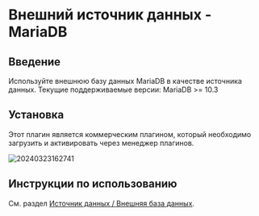# Внешний источник данных - MariaDB

<PluginInfo commercial="true" name="data-source-external-mariadb"></PluginInfo>

## Введение

Используйте внешнюю базу данных MariaDB в качестве источника данных. Текущие поддерживаемые версии: MariaDB >= 10.3

## Установка

Этот плагин является коммерческим плагином, который необходимо загрузить и активировать через менеджер плагинов.

![20240323162741](https://static-docs.nocobase.com/20240323162741.png)

## Инструкции по использованию

См. раздел [Источник данных / Внешняя база данных](/handbook/data-source-manager/external-database).

